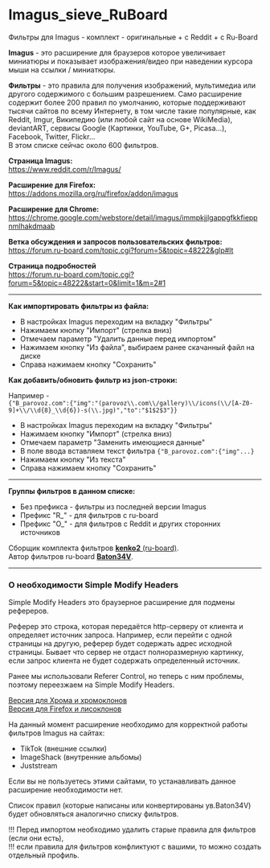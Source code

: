 # Imagus_sieve_RuBoard  
Фильтры для Imagus - комплект - оригинальные + с Reddit + c Ru-Board  
  
**Imagus** - это расширение для браузеров которое увеличивает миниатюры и показывает изображения/видео при наведении курсора мыши на ссылки / миниатюры.  
  
**Фильтры** - это правила для получения изображений, мультимедиа или другого содержимого с большим разрешением. Само расширение содержит более 200 правил по умолчанию, которые поддерживают тысячи сайтов по всему Интернету, в том числе такие популярные, как Reddit, Imgur, Википедию (или любой сайт на основе WikiMedia), deviantART, сервисы Google (Картинки, YouTube, G+, Picasa...), Facebook, Twitter, Flickr...  
В этом списке сейчас около 600 фильтров.
  
**Страница Imagus:**  
https://www.reddit.com/r/Imagus/
  
  
**Расширение для Firefox:**  
https://addons.mozilla.org/ru/firefox/addon/imagus
  
  
**Расширение для Chrome:**  
https://chrome.google.com/webstore/detail/imagus/immpkjjlgappgfkkfieppnmlhakdmaab
  
  
**Ветка обсуждения и запросов пользовательских фильтров:**  
https://forum.ru-board.com/topic.cgi?forum=5&topic=48222&glp#lt

**Страница подробностей**  
https://forum.ru-board.com/topic.cgi?forum=5&topic=48222&start=0&limit=1&m=2#1
  
---
  
**Как импортировать фильтры из файла:**  
* В настройках Imagus переходим на вкладку "Фильтры"
* Нажимаем кнопку "Импорт" (стрелка вниз)
* Отмечаем параметр "Удалить данные перед импортом"
* Нажимаем кнопку "Из файла", выбираем ранее скачанный файл на диске
* Справа нажимаем кнопку "Сохранить"
  
**Как добавить/обновить фильтр из json-строки:**  

Например -  
`{"B_parovoz.com":{"img":"(parovoz\\.com\\/gallery)\\/icons(\\/[A-Z0-9]+\\/\\d{8}_\\d{6})-s(\\.jpg)","to":"$1$2$3"}}`
* В настройках Imagus переходим на вкладку "Фильтры"
* Нажимаем кнопку "Импорт" (стрелка вниз)
* Отмечаем параметр "Заменить имеющиеся данные"
* В поле ввода вставляем текст фильтра `{"B_parovoz.com":{"img"...}`
* Нажимаем кнопку "Из текста"
* Справа нажимаем кнопку "Сохранить"
  
---
  
**Группы фильтров в данном списке:**  
* Без префикса - фильтры из последней версии Imagus
* Префикс "R_" - для фильтров с ru-board
* Префикс "O_" - для фильтров с Reddit и других сторонних источников
  
Сборщик комплекта фильтров <a href="https://forum.ru-board.com/profile.cgi?action=show&member=kenko2" target="_blank">**kenko2** (ru-board)</a>.  
Автор фильтров ru-board <a href="https://forum.ru-board.com/profile.cgi?action=show&member=Baton34V">**Baton34V**</a>.
  
---
  
### О необходимости Simple Modify Headers
  
Simple Modify Headers это браузерное расширение для подмены рефереров.  
  
Реферер это строка, которая передаётся http-серверу от клиента и определяет источник запроса. Например, если перейти с одной страницы на другую, реферер будет содержать адрес исходной страницы. Бывает что сервер не отдаст полноразмерную картинку, если запрос клиента не будет содержать определенный источник. 
  
Ранее мы использовали Referer Control, но теперь с ним проблемы, поэтому переезжаем на Simple Modify Headers.  
 
<a href="https://chrome.google.com/webstore/detail/simple-modify-headers/gjgiipmpldkpbdfjkgofildhapegmmic?hl=en" target="_blank">Версия для Хрома и хромоклонов</a>  
<a href="https://addons.mozilla.org/ru/firefox/addon/simple-modify-header" target="_blank">Версия для Firefox и лисоклонов</a>
 
На данный момент расширение необходимо для корректной работы фильтров Imagus на сайтах:
 
* TikTok (внешние ссылки)
* ImageShack (внутренние альбомы)
* Juststream
 
Если вы не пользуетесь этими сайтами, то устанавливать данное расширение необходимости нет.
 
Список правил (которые написаны или конвертированы ув.Baton34V) будет обновляться аналогично списку фильтров.
  
!!! Перед импортом необходимо удалить старые правила для фильтров (если они есть),  
!!! если правила для фильтров конфликтуют с вашими, то можно создать отдельный профиль.
